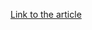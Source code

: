 [Link to the article](https://blog.talosintelligence.com/2022/01/iranian-apt-muddywater-targets-turkey.html)
